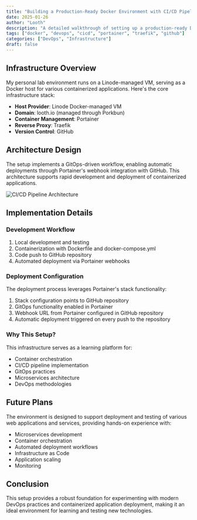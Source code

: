 ```yaml
---
title: "Building a Production-Ready Docker Environment with CI/CD Pipeline"
date: 2025-01-26
author: "Looth"
description: "A detailed walkthrough of setting up a production-ready Docker environment with automated CI/CD pipeline using Portainer, Traefik, and GitHub webhooks"
tags: ["docker", "devops", "cicd", "portainer", "traefik", "github"]
categories: ["DevOps", "Infrastructure"]
draft: false
---
```



## Infrastructure Overview

My personal lab environment runs on a Linode-managed VM, serving as a Docker host for various containerized applications. Here's the core infrastructure stack:

- **Host Provider**: Linode Docker-managed VM
- **Domain**: looth.io (managed through Porkbun)
- **Container Management**: Portainer
- **Reverse Proxy**: Traefik
- **Version Control**: GitHub

## Architecture Design

The setup implements a GitOps-driven workflow, enabling automatic deployments through Portainer's webhook integration with GitHub. This architecture supports rapid development and deployment of containerized applications.

![CI/CD Pipeline Architecture](/img/cicd-diagram.png)

## Implementation Details

### Development Workflow

1. Local development and testing
2. Containerization with Dockerfile and docker-compose.yml
3. Code push to GitHub repository
4. Automated deployment via Portainer webhooks

### Deployment Configuration

The deployment process leverages Portainer's stack functionality:

1. Stack configuration points to GitHub repository
2. GitOps functionality enabled in Portainer
3. Webhook URL from Portainer configured in GitHub repository
4. Automatic deployment triggered on every push to the repository

### Why This Setup?

This infrastructure serves as a learning platform for:

- Container orchestration
- CI/CD pipeline implementation
- GitOps practices
- Microservices architecture
- DevOps methodologies

## Future Plans

The environment is designed to support deployment and testing of various web applications and services, providing hands-on experience with:

- Microservices development
- Container orchestration
- Automated deployment workflows
- Infrastructure as Code
- Application scaling
- Monitoring

## Conclusion

This setup provides a robust foundation for experimenting with modern DevOps practices and containerized application deployment, making it an ideal environment for learning and testing new technologies.

